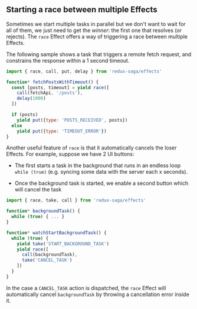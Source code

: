 ## Starting a race between multiple Effects

Sometimes we start multiple tasks in parallel but we don't want to wait for all of them, we just need
to get the *winner*: the first one that resolves (or rejects). The `race` Effect offers a way of
triggering a race between multiple Effects.

The following sample shows a task that triggers a remote fetch request, and constrains the response within a
1 second timeout.

```javascript
import { race, call, put, delay } from 'redux-saga/effects'

function* fetchPostsWithTimeout() {
  const [posts, timeout] = yield race([
    call(fetchApi, '/posts'),
    delay(1000)
  ])

  if (posts)
    yield put({type: 'POSTS_RECEIVED', posts})
  else
    yield put({type: 'TIMEOUT_ERROR'})
}
```

Another useful feature of `race` is that it automatically cancels the loser Effects. For example,
suppose we have 2 UI buttons:

- The first starts a task in the background that runs in an endless loop `while (true)`
(e.g. syncing some data with the server each x seconds).

- Once the background task is started, we enable a second button which will cancel the task


```javascript
import { race, take, call } from 'redux-saga/effects'

function* backgroundTask() {
  while (true) { ... }
}

function* watchStartBackgroundTask() {
  while (true) {
    yield take('START_BACKGROUND_TASK')
    yield race([
      call(backgroundTask),
      take('CANCEL_TASK')
    ])
  }
}
```

In the case a `CANCEL_TASK` action is dispatched, the `race` Effect will automatically cancel
`backgroundTask` by throwing a cancellation error inside it.
